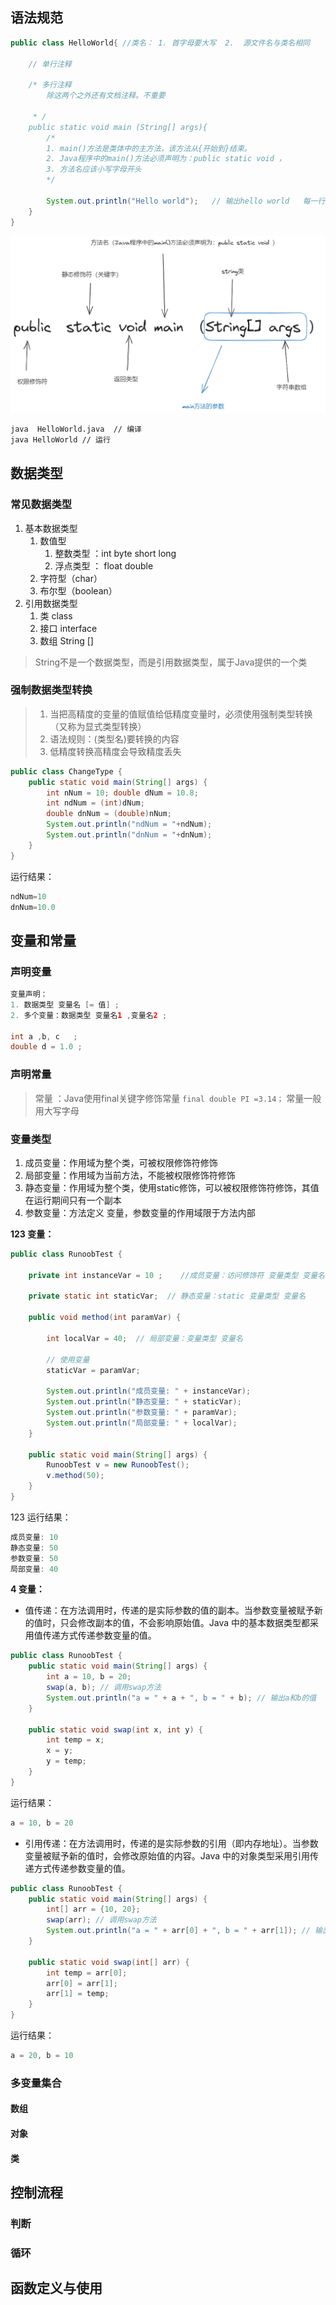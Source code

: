 ## 语法规范
```Java
public class HelloWorld{ //类名： 1. 首字母要大写  2.  源文件名与类名相同
	
	// 单行注释

	/* 多行注释
		除这两个之外还有文档注释。不重要
		
	 * /
	public static void main (String[] args){  
		/* 
		1. main()⽅法是类体中的主⽅法，该⽅法从{开始到}结束。
		2. Java程序中的main()⽅法必须声明为：public static void ，
		3. 方法名应该小写字母开头
		*/
		
		System.out.println("Hello world");   // 输出hello world   每一行代码结束必须要有;
	}
}

```

![main方法](./media/main方法.png)

```bash
java  HelloWorld.java  // 编译
java HelloWorld // 运行
```
## 数据类型

### 常见数据类型
1. 基本数据类型
	1. 数值型
		1. 整数类型 ：int byte short long
		2. 浮点类型 ： float double
	2. 字符型（char）
	3. 布尔型（boolean）
2. 引用数据类型
	1. 类 class
	2. 接口 interface
	3. 数组 String []
> String不是⼀个数据类型，⽽是引⽤数据类型，属于Java提供的⼀个类


### 强制数据类型转换
>1. 当把⾼精度的变量的值赋值给低精度变量时，必须使⽤强制类型转换（⼜称为显式类型转换） 
>2. 语法规则：(类型名)要转换的内容
>3. 低精度转换⾼精度会导致精度丢失
```java
public class ChangeType { 
	public static void main(String[] args) { 
		int nNum = 10; double dNum = 10.8; 
		int ndNum = (int)dNum; 
		double dnNum = (double)nNum; 
		System.out.println("ndNum = "+ndNum); 
		System.out.println("dnNum = "+dnNum);
	}
}
```
运行结果：
```java
ndNum=10
dnNum=10.0
```

## 变量和常量

### 声明变量
```java
变量声明： 
1. 数据类型 变量名 [= 值] ;
2. 多个变量：数据类型 变量名1 ,变量名2 ; 

int a ,b, c   ;
double d = 1.0 ;
```


### 声明常量
> 常量 ：Java使用final关键字修饰常量   `final double PI =3.14；`
常量一般用大写字母

### 变量类型
1. 成员变量：作用域为整个类，可被权限修饰符修饰
2. 局部变量：作用域为当前方法，不能被权限修饰符修饰
3. 静态变量：作用域为整个类，使用static修饰，可以被权限修饰符修饰，其值在运行期间只有一个副本
4. 参数变量：方法定义 变量，参数变量的作用域限于方法内部

**123 变量：**
```java
public class RunoobTest {

    private int instanceVar = 10 ;    //成员变量：访问修饰符 变量类型 变量名
      
    private static int staticVar;  // 静态变量：static 变量类型 变量名
    
    public void method(int paramVar) {
        
        int localVar = 40;  // 局部变量：变量类型 变量名
        
        // 使用变量
        staticVar = paramVar;
        
        System.out.println("成员变量: " + instanceVar);
        System.out.println("静态变量: " + staticVar);
        System.out.println("参数变量: " + paramVar);
        System.out.println("局部变量: " + localVar);
    }
    
    public static void main(String[] args) {
        RunoobTest v = new RunoobTest();
        v.method(50);
    }
}
```

123 运行结果：
```java
成员变量: 10
静态变量: 50
参数变量: 50
局部变量: 40
```


**4 变量：**
-  值传递：在方法调用时，传递的是实际参数的值的副本。当参数变量被赋予新的值时，只会修改副本的值，不会影响原始值。Java 中的基本数据类型都采用值传递方式传递参数变量的值。

```java
public class RunoobTest {
    public static void main(String[] args) {
        int a = 10, b = 20;
        swap(a, b); // 调用swap方法
        System.out.println("a = " + a + ", b = " + b); // 输出a和b的值
    }
    
    public static void swap(int x, int y) {
        int temp = x;
        x = y;
        y = temp;
    }
}
```

运行结果：
```java
a = 10, b = 20
```


-  引用传递：在方法调用时，传递的是实际参数的引用（即内存地址）。当参数变量被赋予新的值时，会修改原始值的内容。Java 中的对象类型采用引用传递方式传递参数变量的值。

```java
public class RunoobTest {
    public static void main(String[] args) {
        int[] arr = {10, 20};
        swap(arr); // 调用swap方法
        System.out.println("a = " + arr[0] + ", b = " + arr[1]); // 输出a和b的值
    }
   
    public static void swap(int[] arr) {
        int temp = arr[0];
        arr[0] = arr[1];
        arr[1] = temp;
    }
}
```
运行结果：
```java
a = 20, b = 10
```
### 多变量集合

#### 数组
#### 对象
#### 类
## 控制流程

### 判断

### 循环

## 函数定义与使用

